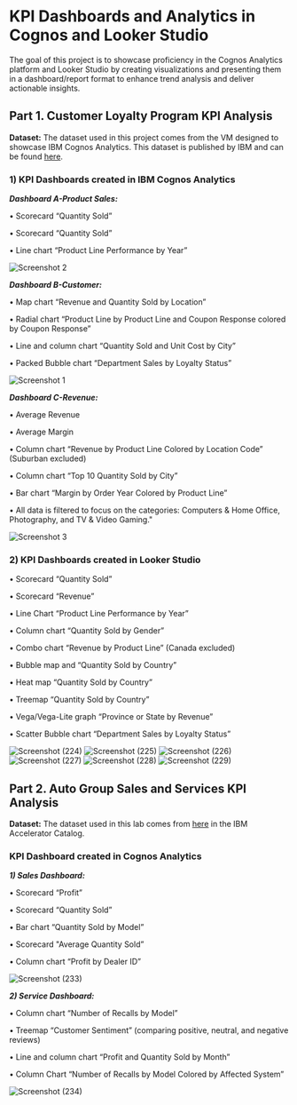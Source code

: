 # KPI Dashboards and Analytics in Cognos and Looker Studio

The goal of this project is to showcase proficiency in the Cognos Analytics platform and Looker Studio by creating visualizations and presenting them in a dashboard/report format to enhance trend analysis and deliver actionable insights.

## Part 1. Customer Loyalty Program KPI Analysis

**Dataset:** The dataset used in this project comes from the VM designed to showcase IBM Cognos Analytics. This dataset is published by IBM and can be found [here](Datasets/CustomerLoyaltyProgram.csv).

### 1) KPI Dashboards created in IBM Cognos Analytics

**_Dashboard A-Product Sales:_**

•	Scorecard “Quantity Sold”

•	Scorecard “Quantity Sold”

•	Line chart “Product Line Performance by Year”

![Screenshot 2](https://github.com/user-attachments/assets/50245a7f-24e9-429c-b03f-27810e3df580)

**_Dashboard B-Customer:_**

•	Map chart “Revenue and Quantity Sold by Location”

•	Radial chart “Product Line by Product Line and Coupon Response colored by Coupon Response”

•	Line and column chart “Quantity Sold and Unit Cost by City”

•	Packed Bubble chart “Department Sales by Loyalty Status”

![Screenshot 1](https://github.com/user-attachments/assets/178966f4-157f-4378-bbc0-9c9388366bbd)

**_Dashboard C-Revenue:_**

•	Average Revenue

•	Average Margin

•	Column chart “Revenue by Product Line Colored by Location Code” (Suburban excluded)

•	Column chart “Top 10 Quantity Sold by City”

•	Bar chart “Margin by Order Year Colored by Product Line”

•	All data is filtered to focus on the categories: Computers & Home Office, Photography, and TV & Video Gaming."

![Screenshot 3](https://github.com/user-attachments/assets/016c6c67-5b36-4569-946d-f49108b2a570)

### 2) KPI Dashboards created in Looker Studio

•	Scorecard “Quantity Sold”

•	Scorecard “Revenue”

•	Line Chart “Product Line Performance by Year”

•	Column chart “Quantity Sold by Gender”

•	Combo chart “Revenue by Product Line” (Canada excluded)

•	Bubble map and “Quantity Sold by Country”

•	Heat map “Quantity Sold by Country”

•	Treemap “Quantity Sold by Country”

•	Vega/Vega-Lite graph “Province or State by Revenue”

•	Scatter Bubble chart “Department Sales by Loyalty Status”

![Screenshot (224)](https://github.com/user-attachments/assets/7d893c8d-bc04-4324-9609-a19b5e967837)
![Screenshot (225)](https://github.com/user-attachments/assets/12d4f897-49c9-478a-8595-2fe26a376187)
![Screenshot (226)](https://github.com/user-attachments/assets/edaf233c-c73f-4877-b2e5-a2b6e40addb1)
![Screenshot (227)](https://github.com/user-attachments/assets/cb10e85b-5ab9-4bce-a03c-436bae7b91ac)
![Screenshot (228)](https://github.com/user-attachments/assets/a89ffef4-3d74-42e6-b28a-df3004bccf29)
![Screenshot (229)](https://github.com/user-attachments/assets/b7ffcd95-605b-44a2-a229-1ca0e6a1c003)

## Part 2. Auto Group Sales and Services KPI Analysis 

**Dataset:** The dataset used in this lab comes from [here](https://accelerator.ca.analytics.ibm.com/bi/?perspective=authoring&pathRef=.public_folders%2FIBM%2BAccelerator%2BCatalog%2FContent%2FDAT00142&id=i22898C2A4DD748F79E0FC2BD017F4FE8&objRef=i22898C2A4DD748F79E0FC2BD017F4FE8&action=run&format=HTML&cmPropStr=%7B%22id%22%3A%22i22898C2A4DD748F79E0FC2BD017F4FE8%22%2C%22type%22%3A%22reportView%22%2C%22defaultName%22%3A%22DAT00142%22%2C%22permissions%22%3A%5B%22execute%22%2C%22read%22%2C%22traverse%22%5D%7D) in the IBM Accelerator Catalog. 

### KPI Dashboard created in Cognos Analytics

**_1) Sales Dashboard:_**

•	Scorecard “Profit”

•	Scorecard “Quantity Sold”

•	Bar chart “Quantity Sold by Model”

•	Scorecard "Average Quantity Sold”

•	Column chart “Profit by Dealer ID”

![Screenshot (233)](https://github.com/user-attachments/assets/947b36f3-4fbc-4e9a-a45a-ae0846b4071e)

**_2) Service Dashboard:_**

•	Column chart “Number of Recalls by Model”

•	Treemap “Customer Sentiment” (comparing positive, neutral, and negative reviews)

•	Line and column chart “Profit and Quantity Sold by Month”

•	Column Chart “Number of Recalls by Model Colored by Affected System”

![Screenshot (234)](https://github.com/user-attachments/assets/17189927-7c5d-4b8a-8f55-0da9c99b1663)









